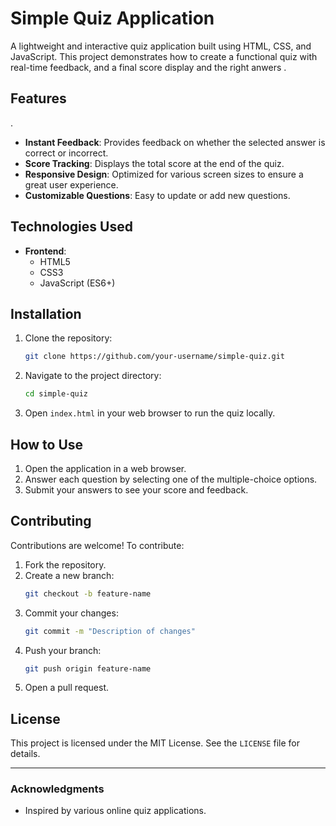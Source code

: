 # Simple Quiz Application

A lightweight and interactive quiz application built using HTML, CSS, and JavaScript. This project demonstrates how to create a functional quiz with real-time feedback, and a final score display and the right anwers .

## Features

.
- **Instant Feedback**: Provides feedback on whether the selected answer is correct or incorrect.
- **Score Tracking**: Displays the total score at the end of the quiz.
- **Responsive Design**: Optimized for various screen sizes to ensure a great user experience.
- **Customizable Questions**: Easy to update or add new questions.

## Technologies Used

- **Frontend**:
  - HTML5
  - CSS3
  - JavaScript (ES6+)

## Installation

1. Clone the repository:
   ```bash
   git clone https://github.com/your-username/simple-quiz.git
   ```
2. Navigate to the project directory:
   ```bash
   cd simple-quiz
   ```
3. Open `index.html` in your web browser to run the quiz locally.



## How to Use

1. Open the application in a web browser.
2. Answer each question by selecting one of the multiple-choice options.
3. Submit your answers to see your score and feedback.


## Contributing

Contributions are welcome! To contribute:

1. Fork the repository.
2. Create a new branch:
   ```bash
   git checkout -b feature-name
   ```
3. Commit your changes:
   ```bash
   git commit -m "Description of changes"
   ```
4. Push your branch:
   ```bash
   git push origin feature-name
   ```
5. Open a pull request.

## License

This project is licensed under the MIT License. See the `LICENSE` file for details.

---

### Acknowledgments

- Inspired by various online quiz applications.


